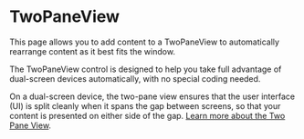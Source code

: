 ﻿# TwoPaneView

This page allows you to add content to a TwoPaneView to automatically rearrange content as it best fits the window.

The TwoPaneView control is designed to help you take full advantage of dual-screen devices automatically, with no special coding needed.

On a dual-screen device, the two-pane view ensures that the user interface (UI) is split cleanly when it spans the gap between screens, so that your content is presented on either side of the gap. [Learn more about the Two Pane View](https://docs.microsoft.com/windows/uwp/design/controls-and-patterns/two-pane-view).
